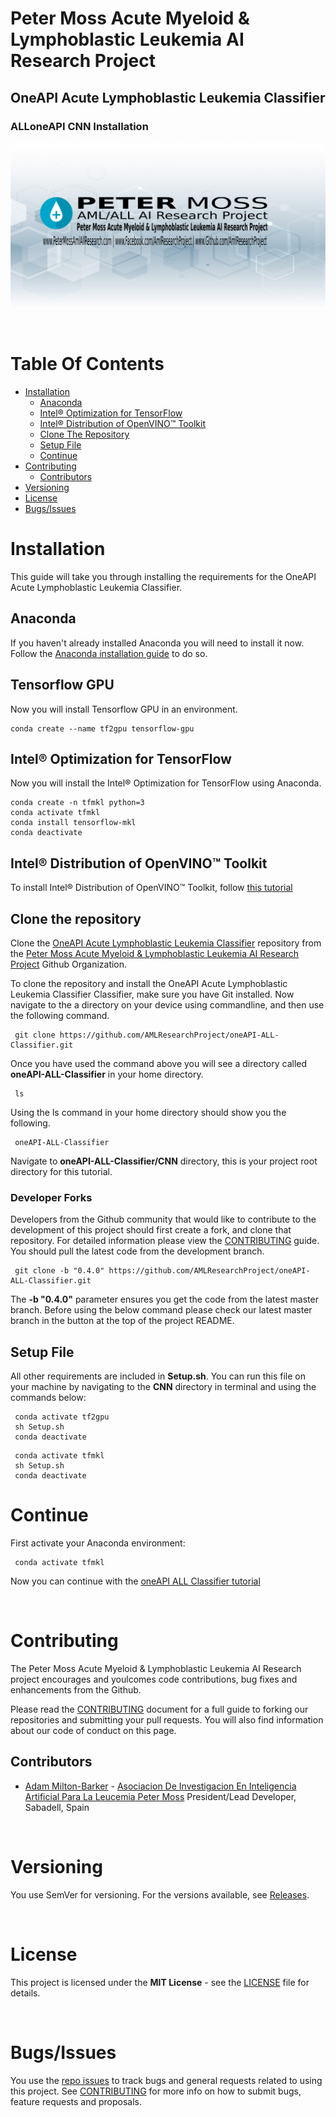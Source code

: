 # Peter Moss Acute Myeloid & Lymphoblastic Leukemia AI Research Project
## OneAPI Acute Lymphoblastic Leukemia Classifier
### ALLoneAPI CNN Installation

![OneAPI Acute Lymphoblastic Leukemia Classifier](../../Media/Images/Peter-Moss-Acute-Myeloid-Lymphoblastic-Leukemia-Research-Project.png)

&nbsp;

# Table Of Contents

- [Installation](#installation)
	- [Anaconda](#anaconda)
	- [Intel® Optimization for TensorFlow](#intel-optimization-for-tensorflow)
	- [Intel® Distribution of OpenVINO™ Toolkit](#intel-distribution-of-openvino-toolkit)
	- [Clone The Repository](#clone-the-repository)
	- [Setup File](#setup-file)
	- [Continue](#continue)
- [Contributing](#contributing)
  - [Contributors](#contributors)
- [Versioning](#versioning)
- [License](#license)
- [Bugs/Issues](#bugs-issues)

# Installation
This guide will take you through installing the requirements for the OneAPI Acute Lymphoblastic Leukemia Classifier.

## Anaconda
If you haven't already installed Anaconda you will need to install it now. Follow the [Anaconda installation guide](https://docs.anaconda.com/anaconda/install/ "Anaconda installation guide") to do so.

## Tensorflow GPU
Now you will install Tensorflow GPU in an environment.

```
conda create --name tf2gpu tensorflow-gpu
```

## Intel® Optimization for TensorFlow
Now you will install the Intel® Optimization for TensorFlow using Anaconda.

```
conda create -n tfmkl python=3
conda activate tfmkl
conda install tensorflow-mkl
conda deactivate
```

## Intel® Distribution of OpenVINO™ Toolkit
To install Intel® Distribution of OpenVINO™ Toolkit, follow [this tutorial](https://docs.openvinotoolkit.org/latest/openvino_docs_install_guides_installing_openvino_windows.html)

## Clone the repository

Clone the [OneAPI Acute Lymphoblastic Leukemia Classifier](https://github.com/AMLResearchProject/oneAPI-ALL-Classifier " OneAPI Acute Lymphoblastic Leukemia Classifier") repository from the [Peter Moss Acute Myeloid & Lymphoblastic Leukemia AI Research Project](https://github.com/AMLResearchProject "Peter Moss Acute Myeloid & Lymphoblastic Leukemia AI Research Project") Github Organization.

To clone the repository and install the OneAPI Acute Lymphoblastic Leukemia Classifier Classifier, make sure you have Git installed. Now navigate to the a directory on your device using commandline, and then use the following command.

```
 git clone https://github.com/AMLResearchProject/oneAPI-ALL-Classifier.git
```

Once you have used the command above you will see a directory called **oneAPI-ALL-Classifier** in your home directory.

```
 ls
```

Using the ls command in your home directory should show you the following.

```
 oneAPI-ALL-Classifier
```

Navigate to **oneAPI-ALL-Classifier/CNN** directory, this is your project root directory for this tutorial.

### Developer Forks

Developers from the Github community that would like to contribute to the development of this project should first create a fork, and clone that repository. For detailed information please view the [CONTRIBUTING](../../CONTRIBUTING.md "CONTRIBUTING") guide. You should pull the latest code from the development branch.

```
 git clone -b "0.4.0" https://github.com/AMLResearchProject/oneAPI-ALL-Classifier.git
```

The **-b "0.4.0"** parameter ensures you get the code from the latest master branch. Before using the below command please check our latest master branch in the button at the top of the project README.

## Setup File

All other requirements are included in **Setup.sh**. You can run this file on your machine by navigating to the **CNN** directory in terminal and using the commands below:

```
 conda activate tf2gpu
 sh Setup.sh
 conda deactivate
```
```
 conda activate tfmkl
 sh Setup.sh
 conda deactivate
```

# Continue
First activate your Anaconda environment:
```
 conda activate tfmkl
```
Now you can continue with the [oneAPI ALL Classifier tutorial](../README.md#getting-started)

&nbsp;

# Contributing

The Peter Moss Acute Myeloid & Lymphoblastic Leukemia AI Research project encourages and youlcomes code contributions, bug fixes and enhancements from the Github.

Please read the [CONTRIBUTING](../../CONTRIBUTING.md "CONTRIBUTING") document for a full guide to forking our repositories and submitting your pull requests. You will also find information about our code of conduct on this page.

## Contributors

- [Adam Milton-Barker](https://www.leukemiaresearchassociation.ai/team/adam-milton-barker "Adam Milton-Barker") - [Asociacion De Investigacion En Inteligencia Artificial Para La Leucemia Peter Moss](https://www.leukemiaresearchassociation.ai "Asociacion De Investigacion En Inteligencia Artificial Para La Leucemia Peter Moss") President/Lead Developer, Sabadell, Spain

&nbsp;

# Versioning

You use SemVer for versioning. For the versions available, see [Releases](../../releases "Releases").

&nbsp;

# License

This project is licensed under the **MIT License** - see the [LICENSE](../../LICENSE.md "LICENSE") file for details.

&nbsp;

# Bugs/Issues

You use the [repo issues](../../issues "repo issues") to track bugs and general requests related to using this project. See [CONTRIBUTING](../../CONTRIBUTING.md "CONTRIBUTING") for more info on how to submit bugs, feature requests and proposals.